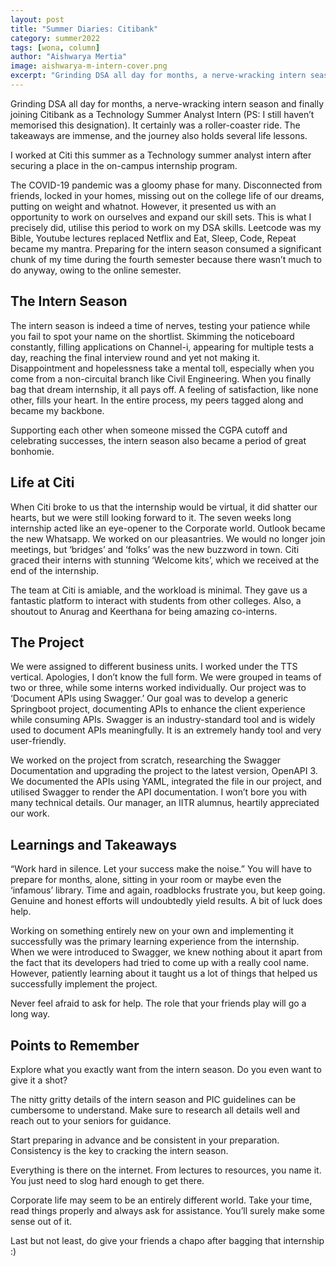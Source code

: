 ```yaml
---
layout: post
title: "Summer Diaries: Citibank"
category: summer2022
tags: [wona, column]
author: "Aishwarya Mertia"
image: aishwarya-m-intern-cover.png
excerpt: "Grinding DSA all day for months, a nerve-wracking intern season and finally joining Citibank as a Technology Summer Analyst Intern. It certainly was a roller-coaster ride. The takeaways are immense, and the journey also holds several life lessons."
---
```


Grinding DSA all day for months, a nerve-wracking intern season and finally joining Citibank as a Technology Summer Analyst Intern (PS: I still haven’t memorised this designation). It certainly was a roller-coaster ride. The takeaways are immense, and the journey also holds several life lessons.

I worked at Citi this summer as a Technology summer analyst intern after securing a place in the on-campus internship program. 

The COVID-19 pandemic was a gloomy phase for many. Disconnected from friends, locked in your homes, missing out on the college life of our dreams, putting on weight and whatnot. However, it presented us with an opportunity to work on ourselves and expand our skill sets. This is what I precisely did, utilise this period to work on my DSA skills. Leetcode was my Bible, Youtube lectures replaced Netflix and Eat, Sleep, Code, Repeat became my mantra. Preparing for the intern season consumed a significant chunk of my time during the fourth semester because there wasn’t much to do anyway, owing to the online semester. 

## The Intern Season

The intern season is indeed a time of nerves, testing your patience while you fail to spot your name on the shortlist. Skimming the noticeboard constantly, filling applications on Channel-i, appearing for multiple tests a day, reaching the final interview round and yet not making it. Disappointment and hopelessness take a mental toll, especially when you come from a non-circuital branch like Civil Engineering. When you finally bag that dream internship, it all pays off. A feeling of satisfaction, like none other, fills your heart. In the entire process, my peers tagged along and became my backbone.

Supporting each other when someone missed the CGPA cutoff and celebrating successes, the intern season also became a period of great bonhomie.

## Life at Citi

When Citi broke to us that the internship would be virtual, it did shatter our hearts, but we were still looking forward to it. The seven weeks long internship acted like an eye-opener to the Corporate world. Outlook became the new Whatsapp. We worked on our pleasantries. We would no longer join meetings, but ‘bridges’ and ‘folks’ was the new buzzword in town. Citi graced their interns with stunning ‘Welcome kits’, which we received at the end of the internship.

The team at Citi is amiable, and the workload is minimal. They gave us a fantastic platform to interact with students from other colleges. Also, a shoutout to Anurag and Keerthana for being amazing co-interns.

## The Project

We were assigned to different business units. I worked under the TTS vertical. Apologies, I don’t know the full form. We were grouped in teams of two or three, while some interns worked individually. Our project was to ‘Document APIs using Swagger.’ Our goal was to develop a generic Springboot project, documenting APIs to enhance the client experience while consuming APIs. Swagger is an industry-standard tool and is widely used to document APIs meaningfully. It is an extremely handy tool and very user-friendly.

We worked on the project from scratch, researching the Swagger Documentation and upgrading the project to the latest version, OpenAPI 3. We documented the APIs using YAML, integrated the file in our project, and utilised Swagger to render the API documentation. I won’t bore you with many technical details. Our manager, an IITR alumnus, heartily appreciated our work.

## Learnings and Takeaways

“Work hard in silence. Let your success make the noise.” You will have to prepare for months, alone, sitting in your room or maybe even the ‘infamous’ library. Time and again, roadblocks frustrate you, but keep going. Genuine and honest efforts will undoubtedly yield results. A bit of luck does help.

Working on something entirely new on your own and implementing it successfully was the primary learning experience from the internship. When we were introduced to Swagger, we knew nothing about it apart from the fact that its developers had tried to come up with a really cool name. However, patiently learning about it taught us a lot of things that helped us successfully implement the project.

Never feel afraid to ask for help. The role that your friends play will go a long way.

## Points to Remember

Explore what you exactly want from the intern season. Do you even want to give it a shot?

The nitty gritty details of the intern season and PIC guidelines can be cumbersome to understand. Make sure to research all details well and reach out to your seniors for guidance.

Start preparing in advance and be consistent in your preparation. Consistency is the key to cracking the intern season.

Everything is there on the internet. From lectures to resources, you name it. You just need to slog hard enough to get there.

Corporate life may seem to be an entirely different world. Take your time, read things properly and always ask for assistance. You’ll surely make some sense out of it.

Last but not least, do give your friends a chapo after bagging that internship :)
